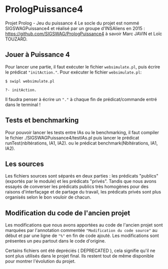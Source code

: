 # PrologPuissance4
Projet Prolog - Jeu du puissance 4
Le socle du projet est nommé SIGSWAGPuissance4 et réalisé par un groupe d'INSAliens en 2015 : https://github.com/SIGSWAG/PrologPuissance4 à savoir Marc JAVIN et Loïc TOUZARD.


## Jouer à Puissance 4  
Pour lancer une partie, il faut exécuter le fichier `websimulate.pl`, puis écrire le prédicat `"initAction."`.
Pour exécuter le fichier `websimulate.pl`:
```
$ swipl websimulate.pl

?- initAction.
```

Il faudra penser à écrire un `"."` à chaque fin de prédicat/commande entré dans le terminal !

## Tests et benchmarking 
Pour pouvoir lancer les tests entre IAs ou le benchmarking, il faut compiler le fichier ./SIGSWAGPuissance4/testIAs.pl puis lancer le prédicat runTest(nbItérations, IA1, IA2). ou le prédicat benchmark(NbItérations, IA1, IA2).

## Les sources
Les fichiers sources sont séparés en deux parties : les prédicats "publics" (exportés par le module) et les prédicats "privés". Tandis que nous avons essayés de converser les prédicats publics très homogènes pour des raisons d'interfaçage et de partage du travail, les prédicats privés sont plus organisés selon le bon vouloir de chacun.

## Modification du code de l'ancien projet
Les modifications que nous avons apportées au code de l'ancien projet sont marquées par l'annotation commentée `"Modification du code source"` au début et par une ligne de `"%"` en fin de code ajouté. Les modifications sont présentes un peu partout dans le code d'origine.

Certains fichiers ont été depréciés ( DEPRECATED ), cela signifie qu'il ne sont plus utilisés dans le projet final.
Ils restent tout de même disponible pour montrer l'évolution du projet.